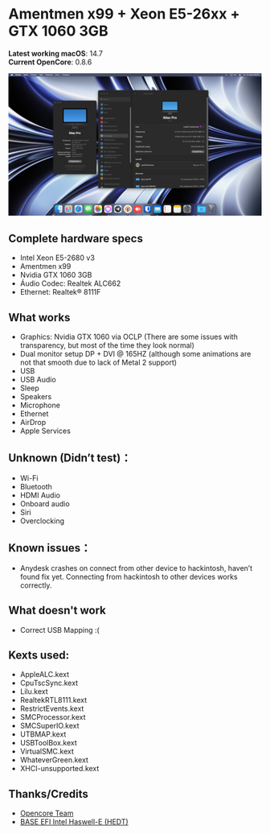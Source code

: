 # Amentmen x99 + Xeon E5-26xx + GTX 1060 3GB

**Latest working macOS**: 14.7
<br>
**Current OpenCore**: 0.8.6

![Screenshot](https://github.com/cobaltcobaltcobalt/EFI-X99-AMENTMEN-INTEL-XEON-V3-GTX-1060-3GB/blob/main/%D0%A1%D0%BD%D0%B8%D0%BC%D0%BE%D0%BA%20%D1%8D%D0%BA%D1%80%D0%B0%D0%BD%D0%B0%202025-06-22%20%D0%B2%2004.31.20.png?raw=true)

## Complete hardware specs
- Intel Xeon E5-2680 v3
- Amentmen x99 
- Nvidia GTX 1060 3GB
- Áudio Codec: Realtek ALC662
- Ethernet: Realtek® 8111F

## What works
* Graphics: Nvidia GTX 1060 via OCLP (There are some issues with transparency, but most of the time they look normal)
* Dual monitor setup DP + DVI @ 165HZ (although some animations are not that smooth due to lack of Metal 2 support)
* USB
* USB Audio
* Sleep
* Speakers
* Microphone
* Ethernet
* AirDrop
* Apple Services

## Unknown (Didn’t test)：

* Wi-Fi
* Bluetooth
* HDMI Audio
* Onboard audio
* Siri
* Overclocking

## Known issues：

* Anydesk crashes on connect from other device to hackintosh,  haven’t found fix yet. Connecting from hackintosh to other devices works correctly. 

## What doesn't work
- Correct USB Mapping :(

## Kexts used:
- AppleALC.kext 
- CpuTscSync.kext
- Lilu.kext
- RealtekRTL8111.kext
- RestrictEvents.kext
- SMCProcessor.kext 
- SMCSuperIO.kext
- UTBMAP.kext
- USBToolBox.kext
- VirtualSMC.kext 
- WhateverGreen.kext 
- XHCI-unsupported.kext 

## Thanks/Credits
- [Opencore Team](https://dortania.github.io/getting-started/)
- [BASE EFI Intel Haswell-E (HEDT)](https://github.com/luchina-gabriel/BASE-EFI-INTEL-HEDT-4THGEN-X99-HASWELL-E)
